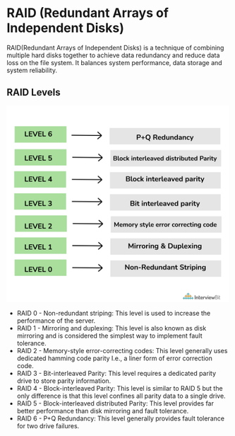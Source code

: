 # RAID (Redundant Arrays of Independent Disks)

RAID(Redundant Arrays of Independent Disks) is a technique of combining multiple hard disks together to achieve data redundancy and reduce data loss
on the file system. It balances system performance, data storage and system reliability.

## RAID Levels

![img.png](raid-levels.png)

- RAID 0 - Non-redundant striping: This level is used to increase the performance of the server.
- RAID 1 - Mirroring and duplexing: This level is also known as disk mirroring and is considered the simplest way to implement fault tolerance.
- RAID 2 - Memory-style error-correcting codes: This level generally uses dedicated hamming code parity I.e., a liner form of error correction code.
- RAID 3 - Bit-interleaved Parity: This level requires a dedicated parity drive to store parity information.
- RAID 4 - Block-interleaved Parity: This level is similar to RAID 5 but the only difference is that this level confines all parity data to a single drive.
- RAID 5 - Block-interleaved distributed Parity: This level provides far better performance than disk mirroring and fault tolerance.
- RAID 6 - P+Q Redundancy: This level generally provides fault tolerance for two drive failures.
